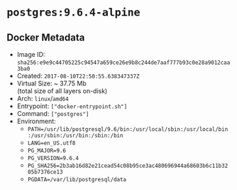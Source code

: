 # `postgres:9.6.4-alpine`

## Docker Metadata

- Image ID: `sha256:e9e9c44705225c94547a659ce26e9b8c244de7aaf777b93c0e28a9012caa3ba0`
- Created: `2017-08-10T22:50:55.638347337Z`
- Virtual Size: ~ 37.75 Mb  
  (total size of all layers on-disk)
- Arch: `linux`/`amd64`
- Entrypoint: `["docker-entrypoint.sh"]`
- Command: `["postgres"]`
- Environment:
  - `PATH=/usr/lib/postgresql/9.6/bin:/usr/local/sbin:/usr/local/bin:/usr/sbin:/usr/bin:/sbin:/bin`
  - `LANG=en_US.utf8`
  - `PG_MAJOR=9.6`
  - `PG_VERSION=9.6.4`
  - `PG_SHA256=2b3ab16d82e21cead54c08b95ce3ac480696944a68603b6c11b3205b7376ce13`
  - `PGDATA=/var/lib/postgresql/data`

